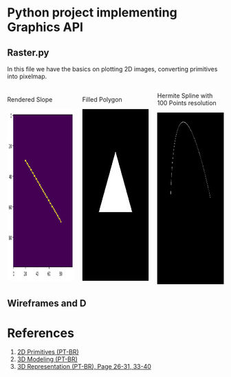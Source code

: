 # Python project implementing Graphics API

## Raster.py

In this file we have the basics on plotting 2D images, converting primitives into pixelmap.


<div style="display: grid; grid-template-columns: 1fr 1fr 1fr; column-gap: 20px; place-items: center;">
    <div>
        <p>Rendered Slope</p>
        <img src="./images/render_test.png" alt="A Slope rendered" width="400" height="400">
    </div>
    <div>
        <p>Filled Polygon</p>
        <img src="./images/filled_triangle450x450.png" alt="Polygon Plot" width="400" height="400">
    </div>
    <div>
        <p>Hermite Spline with 100 Points resolution</p>
        <img src="./images/100_pts_hermite.png" alt="Hermite Spline" width="400" height="400">
    </div>
</div>

## Wireframes and D

# References

1. [2D Primitives (PT-BR)](https://www.facom.ufu.br/~abdala/GBC204/03_primitivas2D.pdf)
1. [3D Modeling (PT-BR)](https://www.inf.pucrs.br/~pinho/CG/Aulas/Modelagem/Modelagem3D.htm)
1. [3D Representation (PT-BR), Page 26-31, 33-40](https://www.inf.pucrs.br/~smusse/CG/PDF2013_2/Representacao.pdf)
